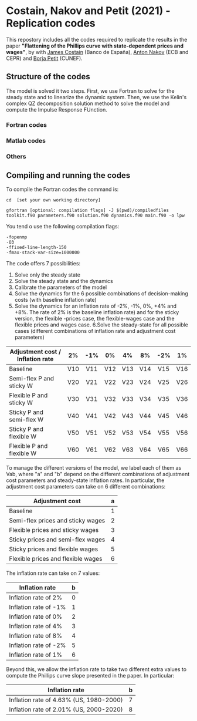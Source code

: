 
# **Costain, Nakov and Petit (2021) - Replication codes**

This repostory includes all the codes required to replicate the results in the paper **"Flattening of the Phillips curve with state-dependent prices and wages"**, by with [James Costain](https://sites.google.com/site/jimcostain/) (Banco de España), [Anton Nakov](https://sites.google.com/site/antonnakov/) (ECB and CEPR) and [Borja Petit](https://borjapetit.github.io) (CUNEF).

## Structure of the codes

The model is solved it two steps. First, we use Fortran to solve for the steady state and to linearize the dynamic system. Then, we use the Kelin's complex QZ decomposition solution method to solve the model and compute the Impulse Response FUnction. 

### Fortran codes

### Matlab codes

### Others


## Compiling and running the codes


To compìle the Fortran codes the command is:

```
cd  [set your own working directory]

gfortran [optional: compilation flags] -J $(pwd)/compiledfiles toolkit.f90 parameters.f90 solution.f90 dynamics.f90 main.f90 -o lpw
```

You tend o use the following compilation flags:

```
-fopenmp
-O3
-ffixed-line-length-150
-fmax-stack-var-size=1000000
```

The code offers 7 possibilities:
1. Solve only the steady state
2. Solve the steady state and the dynamics
3. Calibrate the parameters of the model
4. Solve the dynamics for the 6 possible combinations of decision-making costs (with baseline inflation rate)
5. Solve the dynamics for an inflation rate of -2%, -1%, 0%, +4% and +8%. The rate of 2% is the baseline inflation rate) and for the sticky version, the flexible -prices case, the flexible-wages case and the flexible prices and wages case.
6.Solve the steady-state for all possible cases (different combinations of inflation rate and adjustment cost parameters)

| Adjustment cost / Inflation rate   | 2%   | -1%  |   0%  |   4%   |  8%  |  -2%   |  1% |
|-----|:-----:|:-----:|:-----:|:-----:|:-----:|:-----:|:-----:|
| Baseline                     |   V10  |  V11  |  V12  |  V13  |  V14  |  V15  |  V16 |
| Semi-flex P and sticky W     |   V20  |  V21  |  V22  |  V23  |  V24  |  V25  |  V26 |
| Flexible P and sticky W      |   V30  |  V31  |  V32  |  V33  |  V34  |  V35  |  V36 |
| Sticky P and semi-flex W     |   V40  |  V41  |  V42  |  V43  |  V44  |  V45  |  V46 |
| Sticky P and flexible W      |   V50  |  V51  |  V52  |  V53  |  V54  |  V55  |  V56 |
| Flexible P and flexible W    |   V60  |  V61  |  V62  |  V63  |  V64  |  V65  |  V66 |

To manage the different versions of the model, we label each of them as Vab, where "a" and "b" depend on the different combinations of adjustment cost parameters and steady-state inflation rates. In particular, the adjustment cost parameters can take on 6 different combinations:

| Adjustment cost   | a   |
|-----|:-----:|
| Baseline                              |   1  |
| Semi-flex prices and sticky wages     |   2  |
| Flexible prices and sticky wages      |   3  |
| Sticky prices and semi-flex wages     |   4  |
| Sticky prices and flexible wages      |   5  |
| Flexible prices and flexible wages    |   6  |

The inflation rate can take on 7 values:

| Inflation rate        | b      |
|-----                  |:------:|
| Inflation rate of 2%  |   0  |  
| Inflation rate of -1% |   1  |
| Inflation rate of 0%  |   2  |
| Inflation rate of 4%  |   3  |
| Inflation rate of 8%  |   4  |  
| Inflation rate of -2% |   5  |
| Inflation rate of 1%  |   6  |

Beyond this, we allow the inflation rate to take two different extra values to compute the Phillips curve slope presented in the paper. In particular:

| Inflation rate        | b      |
|-----                  |:------:|
| Inflation rate of 4.63% (US, 1980-2000)  |   7  |
| Inflation rate of 2.01% (US, 2000-2020)  |   8  |
